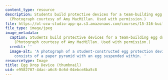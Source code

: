 ```yaml
---
content_type: resource
description: Students build protective devices for a team-building egg drop exercise.
  (Photograph courtesy of Amy MacMillan. Used with permission.)
file: https://ol-ocw-studio-app-qa.s3.amazonaws.com/courses/15-316-building-and-leading-effective-teams-summer-2005/e95827074daca6c88c6d04ebce8ba5c8_15-316su05-th.jpg
file_type: image/jpeg
image_metadata:
  caption: Students build protective devices for a team-building egg drop exercise.
    (Photograph courtesy of Amy MacMillan. Used with permission.)
  credit: ''
  image-alt: 'A photograph of a student-constructed egg protection device.  The device
    consists of a paper pyramid with an egg suspended within. '
resourcetype: Image
title: Egg Drop Device (thumbnail)
uid: e9582707-4dac-a6c8-8c6d-04ebce8ba5c8
---
```

